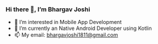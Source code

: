 ### Hi there 👋, I’m Bhargav Joshi
- 🔭 I’m interested in Mobile App Development
- 🌱 I’m currently an Native Android Developer using Kotlin
- 📫 My email: bhargavjoshi1811@gmail.com

<!--
**bhargav-18/bhargav-18** is a ✨ _special_ ✨ repository because its `README.md` (this file) appears on your GitHub profile.

Here are some ideas to get you started:

- 🔭 I’m currently working on ...
- 🌱 I’m currently learning ...
- 👯 I’m looking to collaborate on ...
- 🤔 I’m looking for help with ...
- 💬 Ask me about ...
- 📫 How to reach me: ...
- 😄 Pronouns: ...
- ⚡ Fun fact: ...
-->
